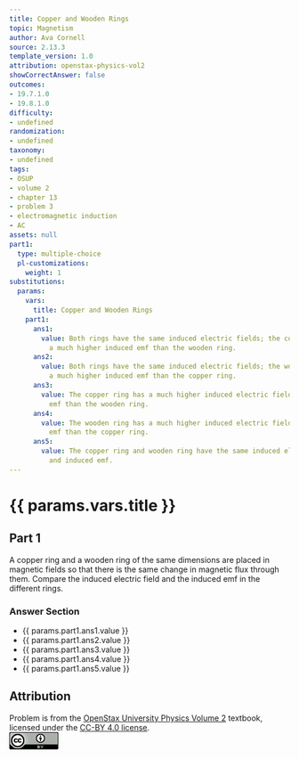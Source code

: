 ```yaml
---
title: Copper and Wooden Rings
topic: Magnetism
author: Ava Cornell
source: 2.13.3
template_version: 1.0
attribution: openstax-physics-vol2
showCorrectAnswer: false
outcomes:
- 19.7.1.0
- 19.8.1.0
difficulty:
- undefined
randomization:
- undefined
taxonomy:
- undefined
tags:
- OSUP
- volume 2
- chapter 13
- problem 3
- electromagnetic induction
- AC
assets: null
part1:
  type: multiple-choice
  pl-customizations:
    weight: 1
substitutions:
  params:
    vars:
      title: Copper and Wooden Rings
    part1:
      ans1:
        value: Both rings have the same induced electric fields; the copper ring has
          a much higher induced emf than the wooden ring.
      ans2:
        value: Both rings have the same induced electric fields; the wooden ring has
          a much higher induced emf than the copper ring.
      ans3:
        value: The copper ring has a much higher induced electric field and induced
          emf than the wooden ring.
      ans4:
        value: The wooden ring has a much higher induced electric field and induced
          emf than the copper ring.
      ans5:
        value: The copper ring and wooden ring have the same induced electric fields
          and induced emf.
---
```

# {{ params.vars.title }}

## Part 1

A copper ring and a wooden ring of the same dimensions are placed in magnetic fields so that there is the same change in magnetic flux through them. Compare the induced electric field and the induced emf in the different rings.

### Answer Section

- {{ params.part1.ans1.value }}
- {{ params.part1.ans2.value }}
- {{ params.part1.ans3.value }}
- {{ params.part1.ans4.value }}
- {{ params.part1.ans5.value }}

## Attribution

Problem is from the [OpenStax University Physics Volume 2](https://openstax.org/details/books/university-physics-volume-2) textbook, licensed under the [CC-BY 4.0 license](https://creativecommons.org/licenses/by/4.0/).<br>![Image representing the Creative Commons 4.0 BY license.](https://raw.githubusercontent.com/firasm/bits/master/by.png)